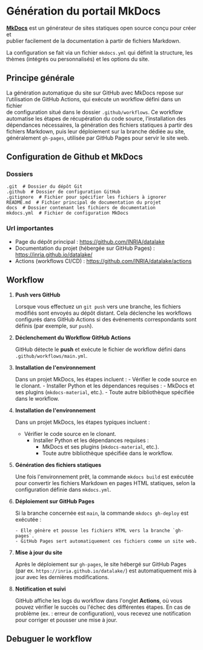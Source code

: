 # Génération du portail MkDocs

**[MkDocs](https://www.mkdocs.org)** est un générateur de sites statiques open source conçu pour créer et  
publier facilement de la documentation à partir de fichiers Markdown. 

La configuration se fait via un fichier `mkdocs.yml` qui définit la structure, les  
thèmes (intégrés ou personnalisés) et les options du site.

## Principe générale

La génération automatique du site sur GitHub avec MkDocs repose sur  
l’utilisation de GitHub Actions, qui exécute un workflow défini dans un fichier  
de configuration situé dans le dossier `.github/workflows`. Ce workflow  
automatise les étapes de récupération du code source, l’installation des  
dépendances nécessaires, la génération des fichiers statiques à partir des  
fichiers Markdown, puis leur déploiement sur la branche dédiée au site,  
généralement `gh-pages`, utilisée par GitHub Pages pour servir le site web.

## Configuration de Github et MkDocs

### Dossiers


```
.git  # Dossier du dépôt Git
.github  # Dossier de configuration GitHub
.gitignore  # Fichier pour spécifier les fichiers à ignorer
README.md  # Fichier principal de documentation du projet
docs  # Dossier contenant les fichiers de documentation
mkdocs.yml  # Fichier de configuration MkDocs
```

### Url importantes

- Page du dépôt principal : https://github.com/INRIA/datalake
- Documentation du projet (hébergée sur GitHub Pages) : https://inria.github.io/datalake/
- Actions (workflows CI/CD) : https://github.com/INRIA/datalake/actions

## Workflow

1. **Push vers GitHub**

    Lorsque vous effectuez un `git push` vers une branche, les fichiers 
modifiés sont envoyés au dépôt distant. Cela déclenche les workflows 
configurés dans GitHub Actions si des événements correspondants sont 
définis (par exemple, sur `push`).

2. **Déclenchement du Workflow GitHub Actions**

    GitHub détecte le **push** et exécute le fichier de workflow 
défini dans `.github/workflows/main.yml`.   

3. **Installation de l'environnement**

    Dans un projet MkDocs, les étapes  incluent :
        - Vérifier le code source en le clonant.
           - Installer Python et les dépendances requises :
           - MkDocs et ses plugins (`mkdocs-material`, etc.).
        - Toute autre bibliothèque spécifiée dans le workflow.

3. **Installation de l'environnement**

    Dans un projet MkDocs, les étapes typiques incluent :

    - Vérifier le code source en le clonant.
      - Installer Python et les dépendances requises :
           - MkDocs et ses plugins (`mkdocs-material`, etc.).
           - Toute autre bibliothèque spécifiée dans le workflow.

4. **Génération des fichiers statiques** 

    Une fois l'environnement prêt, la commande `mkdocs build` est 
exécutée pour convertir les fichiers Markdown en pages HTML statiques, selon la configuration définie dans `mkdocs.yml`.

5. **Déploiement sur GitHub Pages**

    Si la branche concernée est `main`, la commande `mkdocs gh-deploy` est exécutée :

       - Elle génère et pousse les fichiers HTML vers la branche `gh-pages`.
       - GitHub Pages sert automatiquement ces fichiers comme un site web.

6. **Mise à jour du site**
    
    Après le déploiement sur `gh-pages`, le site hébergé sur GitHub Pages 
(par ex. `https://inria.github.io/datalake/`) est automatiquement mis à jour avec les dernières modifications.

7. **Notification et suivi**

    GitHub affiche les logs du workflow dans l'onglet **Actions**, où vous pouvez
vérifier le succès ou l'échec des différentes étapes. En cas de problème 
(ex. : erreur de configuration), vous recevez une notification pour corriger et pousser une mise à jour.

## Debuguer le workflow

